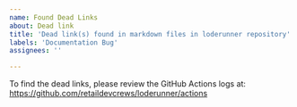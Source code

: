 ```yaml
---
name: Found Dead Links
about: Dead link
title: 'Dead link(s) found in markdown files in loderunner repository'
labels: 'Documentation Bug'
assignees: ''

---
```


To find the dead links, please review the GitHub Actions logs at: <https://github.com/retaildevcrews/loderunner/actions>
